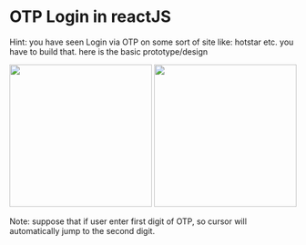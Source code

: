 # OTP Login in reactJS

Hint: you have seen Login via OTP on some sort of site like: hotstar etc. you have to build that. here is the basic prototype/design 

<img src="https://github.com/MaheshPawaar/otp-login/assets/32674489/7f3977b1-83e5-4653-b25f-8c934c36bdf7" width="250" height="250">
<img src="https://github.com/MaheshPawaar/otp-login/assets/32674489/dba468e4-6912-48fe-99e4-fe6d6deb859e" width="250" height="250">

Note: suppose that if user enter first digit of OTP, so cursor will automatically jump to the second digit.

